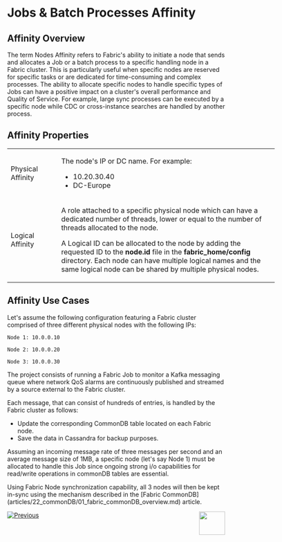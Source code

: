 # Jobs & Batch Processes Affinity


## Affinity Overview
The term Nodes Affinity refers to Fabric's ability to initiate a node that sends and allocates a Job or a batch process to a specific handling node in a Fabric cluster. This is particularly useful when specific nodes are reserved for specific tasks or are dedicated for time-consuming and complex processes.
The ability to allocate specific nodes to handle specific types of Jobs can have a positive impact on a cluster's overall performance and Quality of Service.
For example, large sync processes can be executed by a specific node while CDC or cross-instance searches are handled by another process.


## Affinity Properties

<table style="width: 619px;">
<tbody>
<tr>
<td style="width: 103px;">Physical Affinity</td>
<td style="width: 503px;">
<p>The node's IP or DC name. For example:</p>
<ul>
<li>10.20.30.40</li>
<li>DC-Europe</li>
</ul>
</td>
</tr>
<tr>
<td style="width: 103px;">Logical Affinity</td>
<td style="width: 503px;">
<p>A role attached to a specific physical node which can have a dedicated number of threads, lower or equal to the number of threads allocated to the node.</p>
<p>A Logical ID can be allocated to the node by adding the requested ID to the <strong>node.id</strong> file in the <strong>fabric_home/config</strong> directory. Each node can have multiple logical names and the same logical node can be shared by multiple physical nodes.</p>
</td>
</tr>
</tbody>
</table>

## Affinity Use Cases

Let's assume the following configuration featuring a Fabric cluster comprised of three different physical nodes with the following IPs:

```Node 1: 10.0.0.10```

```Node 2: 10.0.0.20```

```Node 3: 10.0.0.30```


The project consists of running a Fabric Job to monitor a Kafka messaging queue where network QoS alarms are continuously published and streamed by a source external to the Fabric cluster.

Each message, that can consist of hundreds of entries, is handled by the Fabric cluster as follows:

- Update the corresponding CommonDB table located on each Fabric node.
- Save the data in Cassandra for backup purposes.

Assuming an incoming message rate of three messages per second and an average message size of 1MB, a specific node (let's say Node 1) must be allocated to handle this Job since ongoing strong i/o capabilities for read/write operations in commonDB tables are essential.


Using Fabric Node synchronization capability, all 3 nodes will then be kept in-sync using the mechanism described in the [Fabric CommonDB]
(articles/22_commonDB/01_fabric_commonDB_overview.md) article.




[![Previous](/articles/images/Previous.png)](/articles/20_jobs_and_batch_services/09_jobs_configuration.md)[<img align="right" width="60" height="54" src="/articles/images/Next.png">](/articles/20_jobs_and_batch_services/11_batch_process_overview.md)


